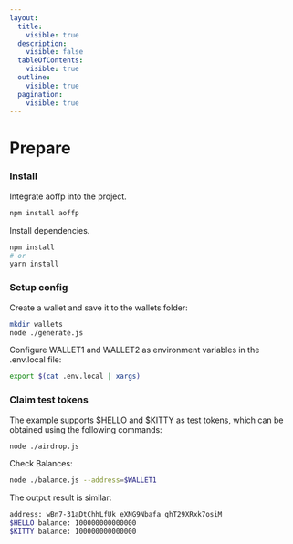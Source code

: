 ```yaml
---
layout:
  title:
    visible: true
  description:
    visible: false
  tableOfContents:
    visible: true
  outline:
    visible: true
  pagination:
    visible: true
---
```


# Prepare

### Install

Integrate aoffp into the project.

```bash
npm install aoffp
```

Install dependencies.

```bash
npm install
# or 
yarn install
```

### Setup config

Create a wallet and save it to the wallets folder:

```bash
mkdir wallets
node ./generate.js
```

Configure WALLET1 and WALLET2 as environment variables in the .env.local file:

```bash
export $(cat .env.local | xargs)
```

### Claim test tokens

The example supports $HELLO and $KITTY as test tokens, which can be obtained using the following commands:

```bash
node ./airdrop.js
```

Check Balances:

```bash
node ./balance.js --address=$WALLET1
```

The output result is similar:

```bash
address: wBn7-31aDtChhLfUk_eXNG9Nbafa_ghT29XRxk7osiM  
$HELLO balance: 100000000000000  
$KITTY balance: 100000000000000
```

